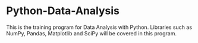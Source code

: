 # Python-Data-Analysis


This is the training program for Data Analysis with Python. Libraries such as NumPy, Pandas, Matplotlib and SciPy will be covered in this program.


